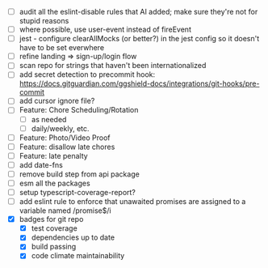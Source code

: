 - [ ] audit all the eslint-disable rules that AI added; make sure they're not
      for stupid reasons
- [ ] where possible, use user-event instead of fireEvent
- [ ] jest - configure clearAllMocks (or better?) in the jest config so it
      doesn't have to be set everwhere
- [ ] refine landing => sign-up/login flow
- [ ] scan repo for strings that haven't been internationalized
- [ ] add secret detection to precommit hook:
      https://docs.gitguardian.com/ggshield-docs/integrations/git-hooks/pre-commit
- [ ] add cursor ignore file?
- [ ] Feature: Chore Scheduling/Rotation
  - [ ] as needed
  - [ ] daily/weekly, etc.
- [ ] Feature: Photo/Video Proof
- [ ] Feature: disallow late chores
- [ ] Feature: late penalty
- [ ] add date-fns
- [ ] remove build step from api package
- [ ] esm all the packages
- [ ] setup typescript-coverage-report?
- [ ] add eslint rule to enforce that unawaited promises are assigned to a
      variable named /promise$/i
- [x] badges for git repo
  - [x] test coverage
  - [x] dependencies up to date
  - [x] build passing
  - [x] code climate maintainability
